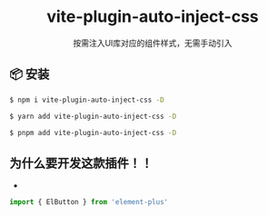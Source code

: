 <h1 align="center">vite-plugin-auto-inject-css</h1>

<p align="center">按需注入UI库对应的组件样式，无需手动引入</p>

## 📦 安装

```bash
$ npm i vite-plugin-auto-inject-css -D
```

```bash
$ yarn add vite-plugin-auto-inject-css -D
```

```bash
$ pnpm add vite-plugin-auto-inject-css -D
```

## 为什么要开发这款插件！！

-

```js
import { ElButton } from 'element-plus'
```
